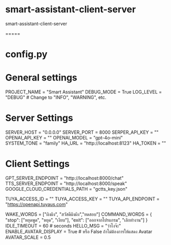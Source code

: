 # smart-assistant-client-server
smart-assistant-client-server

=====
# config.py

# General settings
PROJECT_NAME = "Smart Assistant"
DEBUG_MODE = True
LOG_LEVEL = "DEBUG" # Change to "INFO", "WARNING", etc.

# Server Settings
SERVER_HOST = "0.0.0.0"
SERVER_PORT = 8000
SERPER_API_KEY = ""  
OPENAI_API_KEY = ""
OPENAI_MODEL = "gpt-4o-mini"    
SYSTEM_TONE = "family"
HA_URL = "http://localhost:8123"
HA_TOKEN = ""


# Client Settings
GPT_SERVER_ENDPOINT = "http://localhost:8000/chat"
TTS_SERVER_ENDPOINT = "http://localhost:8000/speak"
GOOGLE_CLOUD_CREDENTIALS_PATH = "gctts_key.json"

TUYA_ACCESS_ID = ""
TUYA_ACCESS_KEY = ""
TUYA_API_ENDPOINT = "https://openapi.tuyaus.com"

WAKE_WORDS = ["ผิงผิง", "สวัสดีผิงผิง","ทดสอบ"]
COMMAND_WORDS = {
    "stop": ["หยุดพูด", "หยุด", "เงียบ"],
    "exit": ["ออกจากโปรแกรม", "เลิกทำงาน"]
}
IDLE_TIMEOUT = 60  # seconds
HELLO_MSG = "ว่าไงจ๊ะ"
ENABLE_AVATAR_DISPLAY = True  # หรือ False ถ้าไม่ต้องการให้แสดง Avatar
AVATAR_SCALE = 0.5

